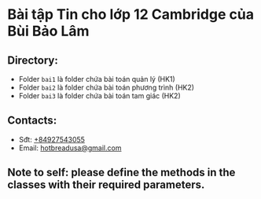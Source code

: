 # Bài tập Tin cho lớp 12 Cambridge của Bùi Bảo Lâm
## Directory:
* Folder `bai1` là folder chứa bài toán quản lý (HK1)
* Folder `bai2` là folder chứa bài toán phương trình (HK2)
* Folder `bai3` là folder chứa bài toán tam giác (HK2)

## Contacts: 
* Sđt: [+84927543055](tel:+84927543055)
* Email: hotbreadusa@gmail.com

## Note to self: please define the methods in the classes with their required parameters.

